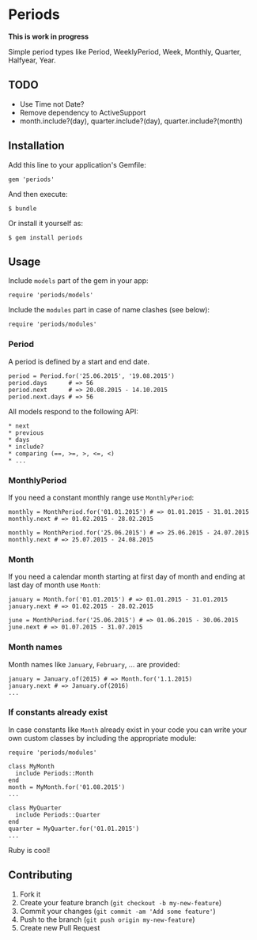 # Periods

**This is work in progress**

Simple period types like Period, WeeklyPeriod, Week, Monthly, Quarter, Halfyear, Year.

## TODO

  * Use Time not Date?
  * Remove dependency to ActiveSupport
  * month.include?(day), quarter.include?(day), quarter.include?(month)

## Installation

Add this line to your application's Gemfile:

    gem 'periods'

And then execute:

    $ bundle

Or install it yourself as:

    $ gem install periods

## Usage

Include `models` part of the gem in your app:

    require 'periods/models'

Include the `modules` part in case of name clashes (see below):

    require 'periods/modules'

### Period

A period is defined by a start and end date.

    period = Period.for('25.06.2015', '19.08.2015')
    period.days      # => 56
    period.next      # => 20.08.2015 - 14.10.2015
    period.next.days # => 56

All models respond to the following API:

    * next
    * previous
    * days
    * include?
    * comparing (==, >=, >, <=, <)
    * ...

### MonthlyPeriod

If you need a constant monthly range use `MonthlyPeriod`:

    monthly = MonthPeriod.for('01.01.2015') # => 01.01.2015 - 31.01.2015
    monthly.next # => 01.02.2015 - 28.02.2015

    monthly = MonthPeriod.for('25.06.2015') # => 25.06.2015 - 24.07.2015
    monthly.next # => 25.07.2015 - 24.08.2015

### Month

If you need a calendar month starting at first day of month and ending at last day of month use `Month`:

    january = Month.for('01.01.2015') # => 01.01.2015 - 31.01.2015
    january.next # => 01.02.2015 - 28.02.2015

    june = MonthPeriod.for('25.06.2015') # => 01.06.2015 - 30.06.2015
    june.next # => 01.07.2015 - 31.07.2015

### Month names

Month names like `January`, `February`, ... are provided:

    january = January.of(2015) # => Month.for('1.1.2015)
    january.next # => January.of(2016)
    ...

### If constants already exist

In case constants like `Month` already exist in your code you can write your own custom classes
by including the appropriate module:

    require 'periods/modules'

    class MyMonth
      include Periods::Month
    end
    month = MyMonth.for('01.08.2015')
    ...

    class MyQuarter
      include Periods::Quarter
    end
    quarter = MyQuarter.for('01.01.2015')
    ...

Ruby is cool!

## Contributing

1. Fork it
2. Create your feature branch (`git checkout -b my-new-feature`)
3. Commit your changes (`git commit -am 'Add some feature'`)
4. Push to the branch (`git push origin my-new-feature`)
5. Create new Pull Request
